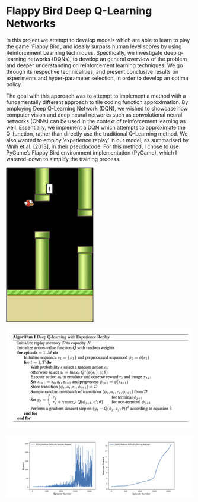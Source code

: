 # Flappy Bird Deep Q-Learning Networks

In this project we attempt to develop models which are able to learn to play the game ‘Flappy Bird’, and ideally surpass human level scores by using Reinforcement Learning techniques. Specifically, we investigate deep q-learning networks (DQNs), to develop an general overview of the problem and deeper understanding on reinforcement learning techniques. We go through its respective technicalities, and present conclusive results on experiments and hyper-parameter selection, in order to develop an optimal policy.

The goal with this approach was to attempt to implement a method with a fundamentally different approach to tile coding function approximation. By employing Deep Q-Learning Network (DQN), we wished to showcase how computer vision and deep neural networks such as convolutional neural networks (CNNs) can be used in the context of reinforcement learning as well. Essentially, we implement a DQN which attempts to approximate the Q-function, rather than directly use the traditional Q-Learning method. We also wanted to employ ‘experience replay’ in our model, as summarised by Mnih et al. [2013], in their pseudocode. For this method, I chose to use PyGame’s Flappy Bird environment implementation (PyGame), which I watered-down to simplify the training process.

![Hard](img/Hard.png)

![Pseudocode](img/DQNPseudocode.png)

![Graph](img/Graph.png)

